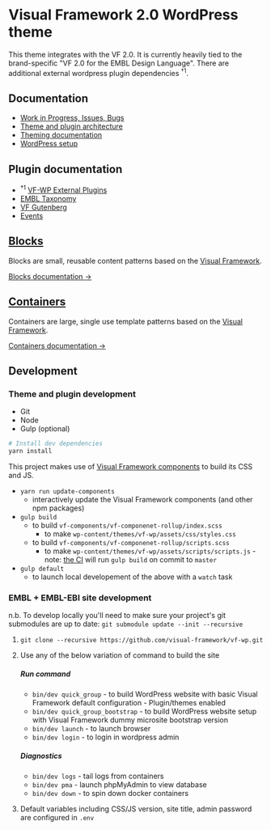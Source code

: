 # Visual Framework 2.0 WordPress theme

This theme integrates with the VF 2.0. It is currently heavily tied to
the brand-specific "VF 2.0 for the EMBL Design Language". There are additional external wordpress plugin dependencies <sup>†1</sup>.

## Documentation

* [Work in Progress, Issues, Bugs](https://github.com/visual-framework/vf-wp/issues)
* [Theme and plugin architecture](/docs/architecture.md)
* [Theming documentation](/wp-content/themes/vf-wp/README.md)
* [WordPress setup](/docs/wordpress.md)

## Plugin documentation

* <sup>†1</sup> [VF-WP External Plugins](https://github.com/visual-framework/vfwp-external-plugins)
* [EMBL Taxonomy](/wp-content/plugins/embl-taxonomy/README.md)
* [VF Gutenberg](/wp-content/plugins/vf-gutenberg/README.md)
* [Events](/wp-content/plugins/vf-events/README.md)

## [Blocks](/docs/blocks.md)

Blocks are small, reusable content patterns based on the [Visual Framework](https://stable.visual-framework.dev/).

[Blocks documentation →](/docs/blocks.md)

## [Containers](/docs/containers.md)

Containers are large, single use template patterns based on the [Visual Framework](https://stable.visual-framework.dev/).

[Containers documentation →](/docs/blocks.md)

## Development

### Theme and plugin development

* Git
* Node
* Gulp (optional)

```bash
# Install dev dependencies
yarn install
```

This project makes use of [Visual Framework components](https://visual-framework.github.io/vf-welcome) to build its CSS and JS.

- `yarn run update-components`
     - interactively update the Visual Framework components (and other npm packages)
- `gulp build`
     - to build `vf-components/vf-componenet-rollup/index.scss`
          - to make `wp-content/themes/vf-wp/assets/css/styles.css`
     - to build `vf-components/vf-componenet-rollup/scripts.scss`
          - to make `wp-content/themes/vf-wp/assets/scripts/scripts.js`
      - note: [the CI](https://github.com/visual-framework/vf-wp/blob/master/.github/workflows/build.js.yml) will run `gulp build` on commit to `master`
- `gulp default`
     - to launch local developement of the above with a `watch` task

### EMBL + EMBL-EBI site development

n.b. To develop locally you'll need to make sure your project's git submodules are up to date: `git submodule update --init --recursive`

1. `git clone --recursive https://github.com/visual-framework/vf-wp.git`
1. Use any of the below variation of command to build the site

    ##### Run command

    - `bin/dev quick_group` - to build WordPress website with basic Visual Framework default configuration - Plugin/themes enabled
    - `bin/dev quick_group_bootstrap` - to build WordPress website setup with Visual Framework dummy microsite bootstrap version
    - `bin/dev launch` - to launch browser
    - `bin/dev login`  - to login in wordpress admin

    ##### Diagnostics

    - `bin/dev logs`    - tail logs from containers
    - `bin/dev pma`     - launch phpMyAdmin to view database
    - `bin/dev down`   - to spin down docker containers

1. Default variables including CSS/JS version, site title, admin password are configured in `.env`
